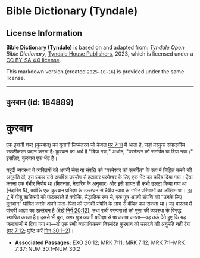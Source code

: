 # Bible Dictionary (Tyndale)

## License Information

**Bible Dictionary (Tyndale)** is based on and adapted from: _Tyndale Open Bible Dictionary_, [Tyndale House Publishers](https://tyndaleopenresources.com/), 2023, which is licensed under a [CC BY-SA 4.0 license](https://creativecommons.org/licenses/by-sa/4.0/legalcode.en).

This markdown version (created `2025-10-16`) is provided under the same license.



--------------------------------

## कुरबान (id: 184889)

कुरबान
======

एक इब्रानी शब्द (कुरबान) का यूनानी लिप्यंतरण जो केवल [मर 7:11](https://ref.ly/Mark7:11) में आता है, जहां मरकुस संपादकीय स्पष्टीकरण प्रदान करता है: कुरबान का अर्थ है "दिया गया," अर्थात, "परमेश्वर को समर्पित या दिया गया।" इसलिए, कुरबान एक भेंट है।

यहूदी व्यवस्था ने व्यक्तियों को अपनी सेवा या संपत्ति को "परमेश्वर को समर्पित" के रूप में चिह्नित करने की अनुमति दी, इस प्रकार उसे अपवित्र उपयोग से हटाकर परमेश्वर के लिए एक भेंट का चरित्र दिया गया। ऐसा करना एक गंभीर निर्णय था (मिशनाह, नेदारिम के अनुसार) और इसे शायद ही कभी उलटा किया गया था (नेदारिम 5\), क्योंकि एक कुरबान प्रतिज्ञा के उल्लंघन से दैवीय न्याय के गंभीर परिणामों का जोखिम था। [मर 7](https://ref.ly/Mark7:1-Mark7:37) में यीशु शास्त्रियों को फटकारते हैं क्योंकि, सैद्धांतिक रूप से, एक पुत्र अपनी संपत्ति को "उनके लिए कुरबान" घोषित करके अपने माता\-पिता को उनकी संपत्ति के लाभ से वंचित कर सकता था। यह वास्तव में पांचवीं आज्ञा का उल्लंघन है (देखें [निर्ग 20:12](https://ref.ly/Exod20:12)), तथा रब्बी परम्पराओं को मूसा की व्यवस्था के विरुद्ध स्थापित करता है। इससे भी बुरा, अगर पुत्र अपनी प्रतिज्ञा से पश्चाताप करता—यह तर्क देते हुए कि यह जल्दबाजी में दिया गया था—तो एक रब्बी न्यायाधिकरण निस्संदेह कुरबान को उलटने की अनुमति नहीं देगा ([मर 7:12](https://ref.ly/Mark7:12); पुष्टि करें [गिन 30:1–2](https://ref.ly/Num30:1-Num30:2))।

* **Associated Passages:** EXO 20:12; MRK 7:11; MRK 7:12; MRK 7:1–MRK 7:37; NUM 30:1–NUM 30:2

